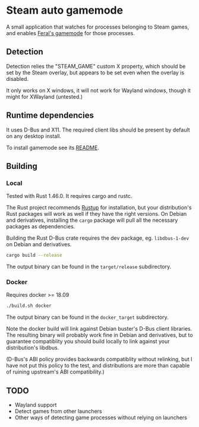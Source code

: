 # Steam auto gamemode

A small application that watches for processes belonging to Steam games, and enables [Feral's gamemode](https://github.com/FeralInteractive/gamemode) for those processes.

## Detection

Detection relies the "STEAM_GAME" custom X property, which should be set by the Steam overlay, but appears to be set even when the overlay is disabled. 

It only works on X windows, it will not work for Wayland windows, though it might for XWayland (untested.)

## Runtime dependencies

It uses D-Bus and X11. The required client libs should be present by default on any desktop install.

To install gamemode see its [README](https://github.com/FeralInteractive/gamemode).

## Building

### Local

Tested with Rust 1.46.0. It requires cargo and rustc. 

The Rust project recommends [Rustup](https://rustup.rs/) for installation, but your distribution's Rust packages will work as well if they have the right versions.
On Debian and derivatives, installing the `cargo` package will pull all the necessary packages as dependencies.

Building the Rust D-Bus crate requires the dev package, eg. `libdbus-1-dev` on Debian and derivatives. 

```sh
cargo build --release
```

The output binary can be found in the `target/release` subdirectory.

### Docker

Requires docker >= 18.09

```sh
./build.sh docker
```

The output binary can be found in the `docker_target` subdirectory.

Note the docker build will link against Debian buster's D-Bus client libraries. The resulting binary will probably work fine in Debian and derivatives, but to guarantee compatiblity you should build locally to link against your distribution's libdbus. 

(D-Bus's ABI policy provides backwards compatiblity without relinking, but I have not put this policy to the test, and distributions are more than capable of ruining upstream's ABI compatibility.)

## TODO

- Wayland support
- Detect games from other launchers
- Other ways of detecting game processes without relying on launchers
